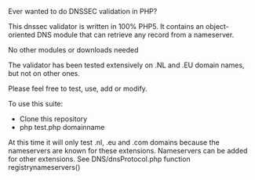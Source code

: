 Ever wanted to do DNSSEC validation in PHP?

This dnssec validator is written in 100% PHP5. It contains an object-oriented DNS module that can retrieve any record from a nameserver.

No other modules or downloads needed

The validator has been tested extensively on .NL and .EU domain names, but not on other ones.

Please feel free to test, use, add or modify.

To use this suite: 
- Clone this repository
- php test.php domainname

At this time it will only test .nl, .eu and .com domains because the nameservers are known for these extensions. Nameservers can be added for other extensions.
See DNS/dnsProtocol.php function registrynameservers()